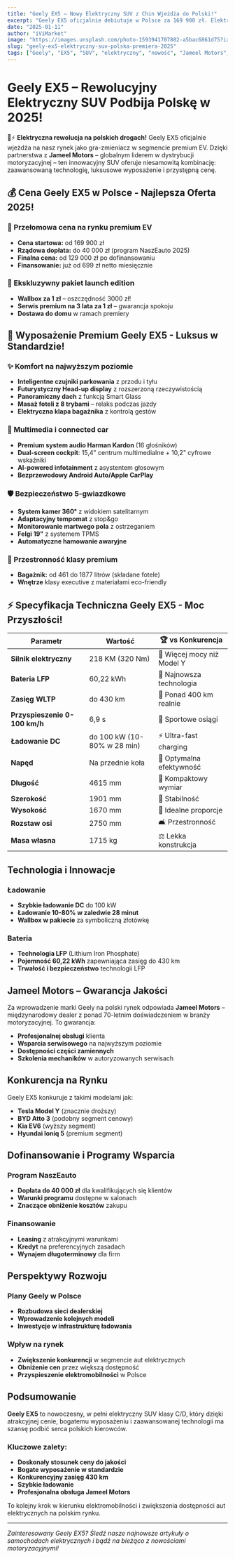 ```yaml
---
title: "Geely EX5 – Nowy Elektryczny SUV z Chin Wjeżdża do Polski!"
excerpt: "Geely EX5 oficjalnie debiutuje w Polsce za 169 900 zł. Elektryczny SUV z bogatym wyposażeniem, 430 km zasięgu i dopłatą do 40 000 zł."
date: "2025-01-11"
author: "iViMarket"
image: "https://images.unsplash.com/photo-1593941707882-a5bac6861d75?ixlib=rb-4.0.3&ixid=M3wxMjA3fDB8MHxwaG90by1wYWdlfHx8fGVufDB8fHx8fA%3D%3D&auto=format&fit=crop&w=2072&q=80"
slug: "geely-ex5-elektryczny-suv-polska-premiera-2025"
tags: ["Geely", "EX5", "SUV", "elektryczny", "nowość", "Jameel Motors", "chińskie samochody"]
---
```


# Geely EX5 – Rewolucyjny Elektryczny SUV Podbija Polskę w 2025!

🚗⚡ **Elektryczna rewolucja na polskich drogach!** Geely EX5 oficjalnie wjeżdża na nasz rynek jako gra-zmieniacz w segmencie premium EV. Dzięki partnerstwa z **Jameel Motors** – globalnym liderem w dystrybucji motoryzacyjnej – ten innowacyjny SUV oferuje niesamowitą kombinację: zaawansowaną technologię, luksusowe wyposażenie i przystępną cenę.

## 💰 Cena Geely EX5 w Polsce - Najlepsza Oferta 2025!

### 🎯 Przełomowa cena na rynku premium EV
- **Cena startowa:** od 169 900 zł
- **Rządowa dopłata:** do 40 000 zł (program NaszEauto 2025)
- **Finalna cena:** od 129 000 zł po dofinansowaniu
- **Finansowanie:** już od 699 zł netto miesięcznie

### 🎁 Ekskluzywny pakiet launch edition
- **Wallbox za 1 zł** – oszczędność 3000 zł!
- **Serwis premium na 3 lata za 1 zł** – gwarancja spokoju
- **Dostawa do domu** w ramach premiery

## 🌟 Wyposażenie Premium Geely EX5 - Luksus w Standardzie!

### ✨ Komfort na najwyższym poziomie
- **Inteligentne czujniki parkowania** z przodu i tyłu
- **Futurystyczny Head-up display** z rozszerzoną rzeczywistością
- **Panoramiczny dach** z funkcją Smart Glass
- **Masaż foteli z 8 trybami** – relaks podczas jazdy
- **Elektryczna klapa bagażnika** z kontrolą gestów

### 🎵 Multimedia i connected car
- **Premium system audio Harman Kardon** (16 głośników)
- **Dual-screen cockpit**: 15,4" centrum multimedialne + 10,2" cyfrowe wskaźniki
- **AI-powered infotainment** z asystentem głosowym
- **Bezprzewodowy Android Auto/Apple CarPlay**

### 🛡️ Bezpieczeństwo 5-gwiazdkowe
- **System kamer 360°** z widokiem satelitarnym
- **Adaptacyjny tempomat** z stop&go
- **Monitorowanie martwego pola** z ostrzeganiem
- **Felgi 19"** z systemem TPMS
- **Automatyczne hamowanie awaryjne**

### 🚗 Przestronność klasy premium
- **Bagażnik:** od 461 do 1877 litrów (składane fotele)
- **Wnętrze** klasy executive z materiałami eco-friendly

## ⚡ Specyfikacja Techniczna Geely EX5 - Moc Przyszłości!

| Parametr | Wartość | 🏆 vs Konkurencja |
|----------|---------|-------------------|
| **Silnik elektryczny** | 218 KM (320 Nm) | 💪 Więcej mocy niż Model Y |
| **Bateria LFP** | 60,22 kWh | 🔋 Najnowsza technologia |
| **Zasięg WLTP** | do 430 km | 🎯 Ponad 400 km realnie |
| **Przyspieszenie 0-100 km/h** | 6,9 s | 🚀 Sportowe osiągi |
| **Ładowanie DC** | do 100 kW (10-80% w 28 min) | ⚡ Ultra-fast charging |
| **Napęd** | Na przednie koła | 🎯 Optymalna efektywność |
| **Długość** | 4615 mm | 📐 Kompaktowy wymiar |
| **Szerokość** | 1901 mm | 🚗 Stabilność |
| **Wysokość** | 1670 mm | 📏 Idealne proporcje |
| **Rozstaw osi** | 2750 mm | 🛋️ Przestronność |
| **Masa własna** | 1715 kg | ⚖️ Lekka konstrukcja |

## Technologia i Innowacje

### Ładowanie
- **Szybkie ładowanie DC** do 100 kW
- **Ładowanie 10-80% w zaledwie 28 minut**
- **Wallbox w pakiecie** za symboliczną złotówkę

### Bateria
- **Technologia LFP** (Lithium Iron Phosphate)
- **Pojemność 60,22 kWh** zapewniająca zasięg do 430 km
- **Trwałość i bezpieczeństwo** technologii LFP

## Jameel Motors – Gwarancja Jakości

Za wprowadzenie marki Geely na polski rynek odpowiada **Jameel Motors** – międzynarodowy dealer z ponad 70-letnim doświadczeniem w branży motoryzacyjnej. To gwarancja:

- **Profesjonalnej obsługi** klienta
- **Wsparcia serwisowego** na najwyższym poziomie
- **Dostępności części zamiennych**
- **Szkolenia mechaników** w autoryzowanych serwisach

## Konkurencja na Rynku

Geely EX5 konkuruje z takimi modelami jak:
- **Tesla Model Y** (znacznie droższy)
- **BYD Atto 3** (podobny segment cenowy)
- **Kia EV6** (wyższy segment)
- **Hyundai Ioniq 5** (premium segment)

## Dofinansowanie i Programy Wsparcia

### Program NaszEauto
- **Dopłata do 40 000 zł** dla kwalifikujących się klientów
- **Warunki programu** dostępne w salonach
- **Znaczące obniżenie kosztów** zakupu

### Finansowanie
- **Leasing** z atrakcyjnymi warunkami
- **Kredyt** na preferencyjnych zasadach
- **Wynajem długoterminowy** dla firm

## Perspektywy Rozwoju

### Plany Geely w Polsce
- **Rozbudowa sieci dealerskiej**
- **Wprowadzenie kolejnych modeli**
- **Inwestycje w infrastrukturę ładowania**

### Wpływ na rynek
- **Zwiększenie konkurencji** w segmencie aut elektrycznych
- **Obniżenie cen** przez większą dostępność
- **Przyspieszenie elektromobilności** w Polsce

## Podsumowanie

**Geely EX5** to nowoczesny, w pełni elektryczny SUV klasy C/D, który dzięki atrakcyjnej cenie, bogatemu wyposażeniu i zaawansowanej technologii ma szansę podbić serca polskich kierowców. 

### Kluczowe zalety:
- **Doskonały stosunek ceny do jakości**
- **Bogate wyposażenie w standardzie**
- **Konkurencyjny zasięg 430 km**
- **Szybkie ładowanie**
- **Profesjonalna obsługa Jameel Motors**

To kolejny krok w kierunku elektromobilności i zwiększenia dostępności aut elektrycznych na polskim rynku.

---

*Zainteresowany Geely EX5? Śledź nasze najnowsze artykuły o samochodach elektrycznych i bądź na bieżąco z nowościami motoryzacyjnymi!*